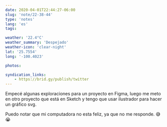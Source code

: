 ```yaml
---
date: 2020-04-01T22:44:27-06:00
slug: 'note/22-38-44'
type: 'notes'
lang: 'es'
tags:

weather: '22.4°C'
weather_summary: 'Despejado'
weather-icon: 'clear-night'
lat: '25.7554'
long: '-100.4023'

photos:

syndication_links:
    - https://brid.gy/publish/twitter
---
```

Empecé algunas exploraciones para un proyecto en Figma, luego me meto en otro proyecto que está en Sketch y tengo que usar ilustrador para hacer un gráfico svg. 

Puedo notar que mi computadora no esta feliz, ya que no me responde. 😅😭